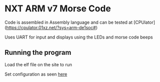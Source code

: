 # NXT ARM v7 Morse Code

Code is assembled in Assembly language and can be tested at [CPUlator] (https://cpulator.01xz.net/?sys=arm-de1soc#)

Uses UART for input and displays using the LEDs and morse code beeps

## Running the program
Load the elf file on the site to run

Set configuration as seen [here](https://github.com/tcwan/nxos-sim/blob/master/guides/CPUlator-setup.md#launch-cpulator)

